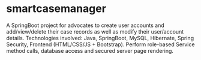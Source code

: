 # smartcasemanager
A SpringBoot project for advocates to create user accounts and add/view/delete their case records as well as modify their user/account details.  Technologies involved: Java, SpringBoot, MySQL, Hibernate, Spring Security, Frontend (HTML/CSS/JS + Bootstrap). Perform role-based Service method calls, database access and secured server page rendering.

